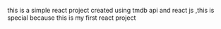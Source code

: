 this is a simple react project created using tmdb api and react js ,this is special because this is my first react project 

